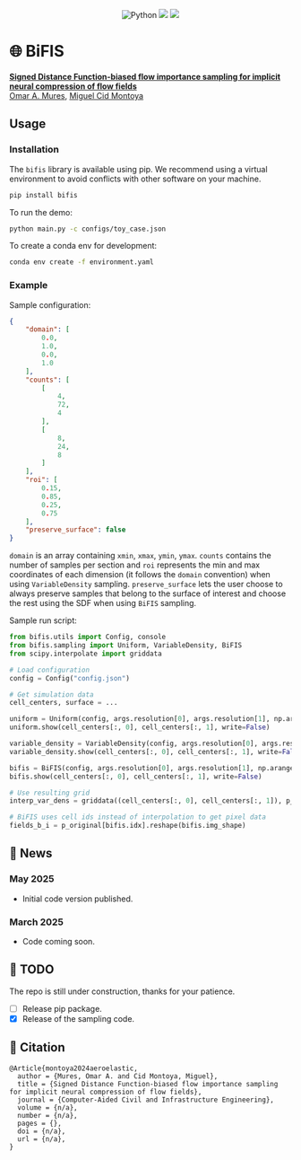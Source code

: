 <p align="center">
    <a>
	    <img src='https://img.shields.io/badge/python-3.10%2B-blueviolet' alt='Python' />
	</a>
    <a>
	    <img src='https://img.shields.io/badge/code%20style-black-black' />
	</a>
    <a href='https://opensource.org/license/lgpl-2-1'>
	    <img src='https://img.shields.io/badge/license-LGPLv2+-blue' />
	</a>
</p>

# 🌐 BiFIS

[**Signed Distance Function-biased flow importance sampling for implicit neural compression of flow fields**]()<br/>
[Omar A. Mures](https://omaralv.com/), [Miguel Cid Montoya](https://mcidmontoya.com/)

## Usage

### Installation

The `bifis` library is available using pip. We recommend using a virtual environment to avoid conflicts with other software on your machine.

``` bash
pip install bifis
```

To run the demo:

```bash
python main.py -c configs/toy_case.json
```

To create a conda env for development:

```bash
conda env create -f environment.yaml
```

### Example

Sample configuration:

```json
{
    "domain": [
        0.0,
        1.0,
        0.0,
        1.0
    ],
    "counts": [
        [
            4,
            72,
            4
        ],
        [
            8,
            24,
            8
        ]
    ],
    "roi": [
        0.15,
        0.85,
        0.25,
        0.75
    ],
    "preserve_surface": false
}
```

`domain` is an array containing `xmin`, `xmax`, `ymin`, `ymax`. `counts` contains the number of samples per section and `roi` represents the min and max coordinates of each dimension (it follows the `domain` convention) when using `VariableDensity` sampling. `preserve_surface` lets the user choose to always preserve samples that belong to the surface of interest and choose the rest using the SDF when using `BiFIS` sampling.

Sample run script:

```python
from bifis.utils import Config, console
from bifis.sampling import Uniform, VariableDensity, BiFIS
from scipy.interpolate import griddata

# Load configuration
config = Config("config.json")

# Get simulation data
cell_centers, surface = ...

uniform = Uniform(config, args.resolution[0], args.resolution[1], np.arange(len(cell_centers)))
uniform.show(cell_centers[:, 0], cell_centers[:, 1], write=False)

variable_density = VariableDensity(config, args.resolution[0], args.resolution[1], np.arange(len(cell_centers)))
variable_density.show(cell_centers[:, 0], cell_centers[:, 1], write=False)

bifis = BiFIS(config, args.resolution[0], args.resolution[1], np.arange(len(cell_centers)), samples=cell_centers, surface=surface, surface_idx=np.arange(len(surface)))
bifis.show(cell_centers[:, 0], cell_centers[:, 1], write=False)

# Use resulting grid
interp_var_dens = griddata((cell_centers[:, 0], cell_centers[:, 1]), p_original, (variable_density.grid_x, variable_density.grid_y), method=interpolation_method)

# BiFIS uses cell ids instead of interpolation to get pixel data
fields_b_i = p_original[bifis.idx].reshape(bifis.img_shape)
```

## 📢 News

### May 2025

- Initial code version published.

### March 2025

- Code coming soon.

## 🎯 TODO

The repo is still under construction, thanks for your patience. 

- [ ] Release pip package.
- [x] Release of the sampling code.

## 📜 Citation

```
@Article{montoya2024aeroelastic,
  author = {Mures, Omar A. and Cid Montoya, Miguel},
  title = {Signed Distance Function-biased flow importance sampling for implicit neural compression of flow fields},
  journal = {Computer-Aided Civil and Infrastructure Engineering},
  volume = {n/a},
  number = {n/a},
  pages = {},
  doi = {n/a},
  url = {n/a},
}
```
